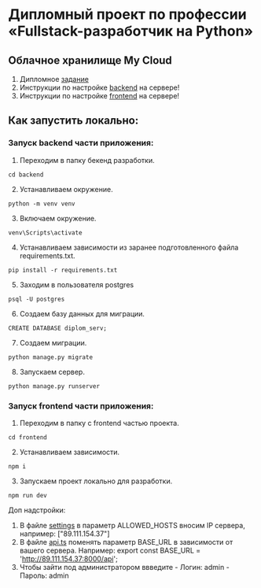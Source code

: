 # Дипломный проект по профессии «Fullstack-разработчик на Python»

## Облачное хранилище My Cloud


1. Дипломное [задание](/_README.md)
2. Инструкции по настройке [backend](/backend/README.md) на сервере!
3. Инструкции по настройке [frontend](/frontend/README.md) на сервере!

## Как запустить локально: 

### Запуск backend части приложения: 

1. Переходим в папку бекенд разработки.
```
cd backend
```

2. Устанавливаем окружение.
```
python -m venv venv
```

3. Включаем окружение.
```
venv\Scripts\activate
```

4. Устанавливаем зависимости из заранее подготовленного файла requirements.txt.

```
pip install -r requirements.txt
```

5. Заходим в пользователя postgres
```
psql -U postgres 
```

6. Создаем базу данных для миграции.
```
CREATE DATABASE diplom_serv;
```

7. Создаем миграции. 
```
python manage.py migrate 
```

8. Запускаем сервер. 
```
python manage.py runserver
```

### Запуск frontend части приложения: 

1. Переходим в папку с frontend частью проекта.
```
cd frontend 
```

2. Устанавливаем зависимости.
```
npm i 
```

3. Запускаем проект локально для разработки.
```
npm run dev
```

Доп надстройки:
1. В файле [settings](/backend/mycloud/settings.py) в параметр ALLOWED_HOSTS вносим IP сервера, например: ["89.111.154.37"]
2. В файле [api.ts](/frontend/src/api/api.ts) поменять параметр BASE_URL в зависимости от вашего сервера. Например: export const BASE_URL = 'http://89.111.154.37:8000/api';
3. Чтобы зайти под администратором ввведите - Логин: admin - Пароль: admin
